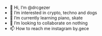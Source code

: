 - 👋 Hi, I’m @drcgezer
- 👀 I’m interested in crypto, techno and dogs
- 🌱 I’m currently learning piano, skate 
- 💞️ I’m looking to collaborate on nothing
- 📫 How to reach me instagram by.gece

<!---
drcgezer/drcgezer is a ✨ special ✨ repository because its `README.md` (this file) appears on your GitHub profile.
You can click the Preview link to take a look at your changes.
--->
